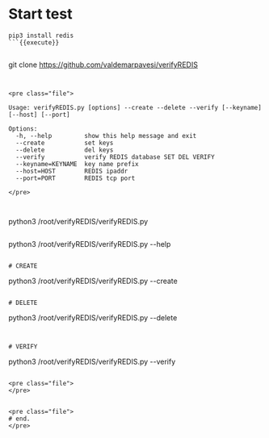 
# Start test


```
pip3 install redis
```{{execute}}


```
git clone https://github.com/valdemarpavesi/verifyREDIS
```{{execute}}


<pre class="file">

Usage: verifyREDIS.py [options] --create --delete --verify [--keyname] [--host] [--port] 

Options:
  -h, --help         show this help message and exit
  --create           set keys
  --delete           del keys
  --verify           verify REDIS database SET DEL VERIFY
  --keyname=KEYNAME  key name prefix
  --host=HOST        REDIS ipaddr
  --port=PORT        REDIS tcp port

</pre>
 


```
python3 /root/verifyREDIS/verifyREDIS.py
```{{execute}}

```
python3 /root/verifyREDIS/verifyREDIS.py --help
```{{execute}}

# CREATE
```
python3 /root/verifyREDIS/verifyREDIS.py --create
```{{execute}}

# DELETE
```
python3 /root/verifyREDIS/verifyREDIS.py --delete
```{{execute}}


# VERIFY
```
python3 /root/verifyREDIS/verifyREDIS.py --verify
```{{execute}}

<pre class="file">
</pre>


<pre class="file">
# end.
</pre>

